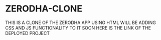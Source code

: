 # ZERODHA-CLONE

THIS IS A CLONE OF THE ZERODHA APP USING HTML
WILL BE ADDING CSS AND JS FUNCTIONALITY TO IT SOON
HERE IS THE LINK OF THE DEPLOYED PROJECT


